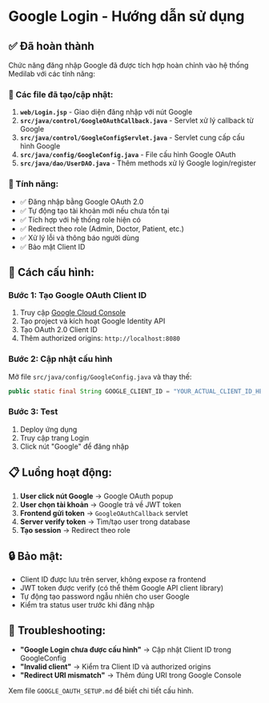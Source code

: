# Google Login - Hướng dẫn sử dụng

## ✅ Đã hoàn thành

Chức năng đăng nhập Google đã được tích hợp hoàn chỉnh vào hệ thống Medilab với các tính năng:

### 🔧 Các file đã tạo/cập nhật:

1. **`web/Login.jsp`** - Giao diện đăng nhập với nút Google
2. **`src/java/control/GoogleOAuthCallback.java`** - Servlet xử lý callback từ Google
3. **`src/java/control/GoogleConfigServlet.java`** - Servlet cung cấp cấu hình Google
4. **`src/java/config/GoogleConfig.java`** - File cấu hình Google OAuth
5. **`src/java/dao/UserDAO.java`** - Thêm methods xử lý Google login/register

### 🚀 Tính năng:

- ✅ Đăng nhập bằng Google OAuth 2.0
- ✅ Tự động tạo tài khoản mới nếu chưa tồn tại
- ✅ Tích hợp với hệ thống role hiện có
- ✅ Redirect theo role (Admin, Doctor, Patient, etc.)
- ✅ Xử lý lỗi và thông báo người dùng
- ✅ Bảo mật Client ID

## 🔧 Cách cấu hình:

### Bước 1: Tạo Google OAuth Client ID
1. Truy cập [Google Cloud Console](https://console.cloud.google.com/)
2. Tạo project và kích hoạt Google Identity API
3. Tạo OAuth 2.0 Client ID
4. Thêm authorized origins: `http://localhost:8080`

### Bước 2: Cập nhật cấu hình
Mở file `src/java/config/GoogleConfig.java` và thay thế:
```java
public static final String GOOGLE_CLIENT_ID = "YOUR_ACTUAL_CLIENT_ID_HERE.apps.googleusercontent.com";
```

### Bước 3: Test
1. Deploy ứng dụng
2. Truy cập trang Login
3. Click nút "Google" để đăng nhập

## 📋 Luồng hoạt động:

1. **User click nút Google** → Google OAuth popup
2. **User chọn tài khoản** → Google trả về JWT token
3. **Frontend gửi token** → `GoogleOAuthCallback` servlet
4. **Server verify token** → Tìm/tạo user trong database
5. **Tạo session** → Redirect theo role

## 🔒 Bảo mật:

- Client ID được lưu trên server, không expose ra frontend
- JWT token được verify (có thể thêm Google API client library)
- Tự động tạo password ngẫu nhiên cho user Google
- Kiểm tra status user trước khi đăng nhập

## 🐛 Troubleshooting:

- **"Google Login chưa được cấu hình"** → Cập nhật Client ID trong GoogleConfig
- **"Invalid client"** → Kiểm tra Client ID và authorized origins
- **"Redirect URI mismatch"** → Thêm đúng URI trong Google Console

Xem file `GOOGLE_OAUTH_SETUP.md` để biết chi tiết cấu hình.
